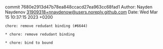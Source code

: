 commit 7680e2913d47b78ea848ccacd27ea963cc68fad1
Author: Nayden Naydenov <31909318+nnaydenow@users.noreply.github.com>
Date:   Wed Mar 15 10:37:15 2023 +0200

    chore: remove redudant binding (#6644)
    
    * chore: remove redudant binding
    
    * chore: bind to bound

